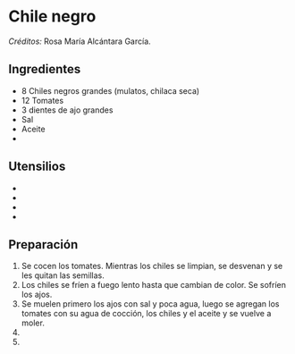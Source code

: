 # Chile negro

*Créditos:* Rosa María Alcántara García.

## Ingredientes

- 8 Chiles negros grandes (mulatos, chilaca seca)
- 12 Tomates
- 3 dientes de ajo grandes
- Sal
- Aceite
- 


## Utensilios

- 
- 
- 
- 


## Preparación

1. Se cocen los tomates. Mientras los chiles se limpian, se desvenan y se les quitan las semillas.
2. Los chiles se fríen a fuego lento hasta que cambian de color. Se sofríen los ajos.
3. Se muelen primero los ajos con sal y poca agua, luego se agregan los tomates con su agua de cocción, los chiles y el aceite y se vuelve a moler.
4. 
5. 
